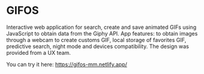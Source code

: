 # GIFOS
Interactive web application for search, create and save animated GIFs using JavaScript to obtain data from the Giphy API. App features: to obtain images through a webcam to create customs GIF, local storage of favorites GIF, predictive search, night mode and devices compatibility. The design was provided from a UX team.

You can try it here: https://gifos-mm.netlify.app/

